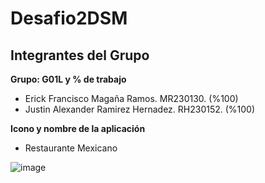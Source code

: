 # Desafio2DSM

## Integrantes del Grupo

**Grupo: G01L y % de trabajo**
- Erick Francisco Magaña Ramos. MR230130. (%100)
- Justin Alexander Ramirez Hernadez. RH230152. (%100)

**Icono y nombre de la aplicación**

- Restaurante Mexicano
  
![image](https://github.com/user-attachments/assets/1f402c6f-edcf-4b13-b8cd-a4db2079c4fb)

